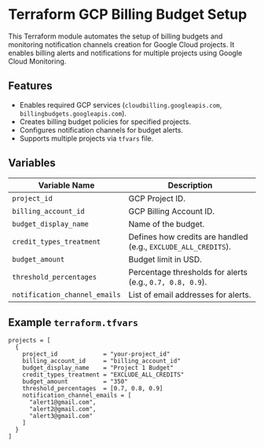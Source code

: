 # Terraform GCP Billing Budget Setup

This Terraform module automates the setup of billing budgets and monitoring notification channels creation for Google Cloud projects. It enables billing alerts and notifications for multiple projects using Google Cloud Monitoring.

## Features

- Enables required GCP services (`cloudbilling.googleapis.com`, `billingbudgets.googleapis.com`).
- Creates billing budget policies for specified projects.
- Configures notification channels for budget alerts.
- Supports multiple projects via `tfvars` file.


## Variables

| Variable Name                 | Description                                      |
|--------------------------------|--------------------------------------------------|
| `project_id`                   | GCP Project ID.                                 |
| `billing_account_id`           | GCP Billing Account ID.                         |
| `budget_display_name`         | Name of the budget.                             |
| `credit_types_treatment`      | Defines how credits are handled (e.g., `EXCLUDE_ALL_CREDITS`). |
| `budget_amount`               | Budget limit in USD.                            |
| `threshold_percentages`       | Percentage thresholds for alerts (e.g., `0.7, 0.8, 0.9`). |
| `notification_channel_emails` | List of email addresses for alerts.             |

## Example `terraform.tfvars`

```hcl
projects = [
  {
    project_id             = "your-project_id"
    billing_account_id     = "billing_account_id"
    budget_display_name    = "Project 1 Budget"
    credit_types_treatment = "EXCLUDE_ALL_CREDITS"
    budget_amount          = "350"
    threshold_percentages  = [0.7, 0.8, 0.9]
    notification_channel_emails = [
      "alert1@gmail.com",
      "alert2@gmail.com",
      "alert3@gmail.com"
    ]
  }
]
```

